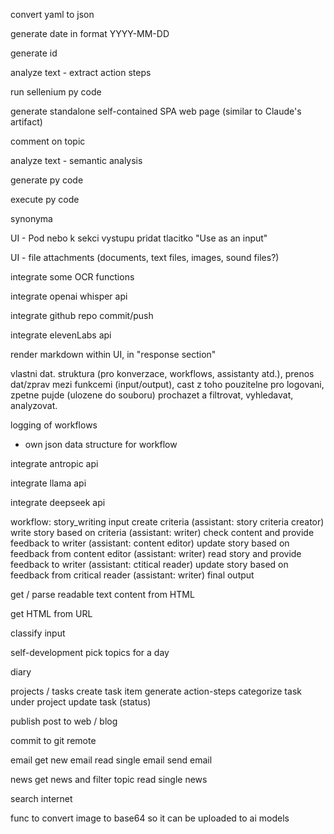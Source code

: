 
convert yaml to json

generate date in format YYYY-MM-DD

generate id

analyze text - extract action steps

run sellenium py code

generate standalone self-contained SPA web page (similar to Claude's artifact)

comment on topic

analyze text - semantic analysis

generate py code

execute py code

synonyma

UI - Pod nebo k sekci vystupu pridat tlacitko "Use as an input"

UI - file attachments (documents, text files, images, sound files?)

integrate some OCR functions

integrate openai whisper api

integrate github repo commit/push

integrate elevenLabs api

render markdown within UI, in "response section"

vlastni dat. struktura (pro konverzace, workflows, assistanty atd.), prenos dat/zprav mezi funkcemi (input/output), cast z toho pouzitelne pro logovani, zpetne pujde (ulozene do souboru) prochazet a filtrovat, vyhledavat, analyzovat.

logging of workflows
  - own json data structure for workflow

integrate antropic api

integrate llama api

integrate deepseek api

workflow: story_writing
  input
  create criteria (assistant: story criteria creator)
  write story based on criteria (assistant: writer)
  check content and provide feedback to writer (assistant: content editor)
  update story based on feedback from content editor (assistant: writer)
  read story and provide feedback to writer (assistant: ctitical reader)
  update story based on feedback from critical reader (assistant: writer)
  final output


get / parse readable text content from HTML

get HTML from URL

classify input

self-development
  pick topics for a day

diary

projects / tasks
  create task item
  generate action-steps
  categorize task under project
  update task (status)

publish post to web / blog

commit to git remote

email
  get new email
  read single email
  send email

news
  get news and filter topic
  read single news

search internet

func to convert image to base64 so it can be uploaded to ai models

